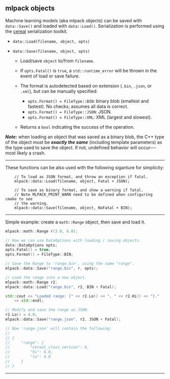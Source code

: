 ## mlpack objects

Machine learning models (aka mlpack objects) can be saved with
`data::Save()` and loaded with `data::Load()`.  Serialization is performed
using the [cereal](https://uscilab.github.io/cereal/) serialization toolkit.

 - `data::Load(filename, object, opts)`
 - `data::Save(filename, object, opts)`

   * Load/save `object` to/from `filename`.

   * If `opts.Fatal()` is `true`, a `std::runtime_error` will be thrown in the
     event of load or save failure.

   * The format is autodetected based on extension (`.bin`, `.json`, or `.xml`),
     but can be manually specified:
     - `opts.Format() = FileType::BIN`: binary blob (smallest and fastest).
       No checks; assumes all data is correct.
     - `opts.Format() = FileType::JSON`: JSON.
     - `opts.Format() = FileType::XML`: XML (largest and slowest).

   * Returns a `bool` indicating the success of the operation.

***Note:*** when loading an object that was saved as a binary blob, the C++ type
of the object must be ***exactly the same*** (including template parameters) as
the type used to save the object.  If not, undefined behavior will occur---most
likely a crash.

---

These functions can be also used with the following siganture for simplicity:

``` 
    // To load as JSON format, and throw an exception if fatal.
    mlpack::data::Load(filename, object, Fatal + JSON);

    // To save as binary format, and show a warning if fatal.
    // Note MLPACK_PRINT_WARN need to be defined when configuring cmake to see
    // the warning.
    mlpack::data::Save(filename, object, NoFatal + BIN);
```

---

Simple example: create a `math::Range` object, then save and load it.

```c++
mlpack::math::Range r(3.0, 6.0);

// How we can use DataOptions with loading / saving objects.
data::DataOptions opts;
opts.Fatal() = true;
opts.Format() = FileType::BIN;

// Save the Range to 'range.bin', using the name "range".
mlpack::data::Save("range.bin", r, opts);

// Load the range into a new object.
mlpack::math::Range r2;
mlpack::data::Load("range.bin", r2, BIN + Fatal);

std::cout << "Loaded range: [" << r2.Lo() << ", " << r2.Hi() << "]."
    << std::endl;

// Modify and save the range as JSON.
r2.Lo() = 4.0;
mlpack::data::Save("range.json", r2, JSON + Fatal);

// Now 'range.json' will contain the following:
//
// {
//     "range": {
//         "cereal_class_version": 0,
//         "hi": 6.0,
//         "lo": 4.0
//     }
// }
```

---

